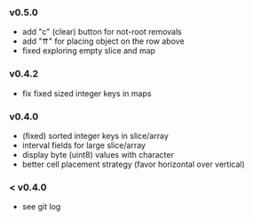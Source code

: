 ### v0.5.0

- add "c" (clear) button for not-root removals
- add "⇈" for placing object on the row above
- fixed exploring empty slice and map

### v0.4.2

- fix fixed sized integer keys in maps

### v0.4.0

- (fixed) sorted integer keys in slice/array
- interval fields for large slice/array
- display byte (uint8) values with character
- better cell placement strategy (favor horizontal over vertical)

### < v0.4.0

- see git log